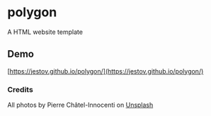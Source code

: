 # polygon
A HTML website template


## Demo

[https://jestov.github.io/polygon/](https://jestov.github.io/polygon/)


### Credits
All photos by Pierre Châtel-Innocenti on [Unsplash](https://unsplash.com/@chatelp)
